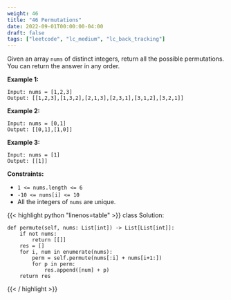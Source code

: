 ```yaml
---
weight: 46
title: "46 Permutations"
date: 2022-09-01T00:00:00-04:00
draft: false
tags: ["leetcode", "lc_medium", "lc_back_tracking"]
---
```


Given an array `nums` of distinct integers, return all the possible permutations. You can return the answer in any order.

**Example 1:**
```
Input: nums = [1,2,3]
Output: [[1,2,3],[1,3,2],[2,1,3],[2,3,1],[3,1,2],[3,2,1]]
```
**Example 2:**
```
Input: nums = [0,1]
Output: [[0,1],[1,0]]
```
**Example 3:**
```
Input: nums = [1]
Output: [[1]]
```

**Constraints:**
- `1 <= nums.length <= 6`
- `-10 <= nums[i] <= 10`
- All the integers of `nums` are unique.

<div class="tabs"></div>
<div class="tab-content">
<div id="python" class="lang">
{{< highlight python "linenos=table" >}}
class Solution:

    def permute(self, nums: List[int]) -> List[List[int]]:
        if not nums:
            return [[]]
        res = []
        for i, num in enumerate(nums):
            perm = self.permute(nums[:i] + nums[i+1:])
            for p in perm:
                res.append([num] + p)
        return res
{{< / highlight >}}
</div>
</div>
